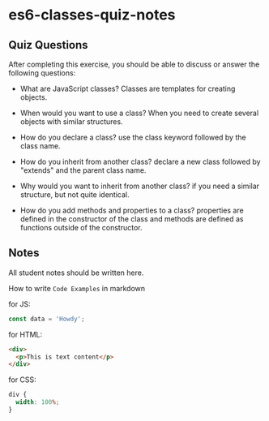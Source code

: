 # es6-classes-quiz-notes

## Quiz Questions

After completing this exercise, you should be able to discuss or answer the following questions:

- What are JavaScript classes?
  Classes are templates for creating objects.

- When would you want to use a class?
  When you need to create several objects with similar structures.

- How do you declare a class?
  use the class keyword followed by the class name.

- How do you inherit from another class?
  declare a new class followed by "extends" and the parent class name.

- Why would you want to inherit from another class?
  if you need a similar structure, but not quite identical.

- How do you add methods and properties to a class?
  properties are defined in the constructor of the class and methods are defined as functions outside of the constructor.

## Notes

All student notes should be written here.

How to write `Code Examples` in markdown

for JS:

```javascript
const data = 'Howdy';
```

for HTML:

```html
<div>
  <p>This is text content</p>
</div>
```

for CSS:

```css
div {
  width: 100%;
}
```
